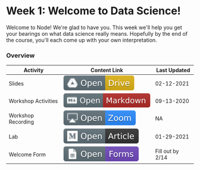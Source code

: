 # Week 1: Welcome to Data Science!

Welcome to Node! We're glad to have you. This week we'll help you get your bearings on what data science really means. Hopefully by the end of the course, you'll each come up with your own interpretation. 

### Overview
| **Activity**                   | Content Link    | Last Updated |
| ---------------                | --------------- | ----------   |
| Slides                         | [![Link](../tools/buttons/open-drive.svg)]() | 02-12-2021 |
| Workshop Activities            | [![Link](../tools/buttons/open-markdown.svg)](workshop/README.md) | 09-13-2020 | 
| Workshop Recording             | [![Link](../tools/buttons/open-zoom.svg)]() | NA | 
| Lab                            | [![Link](../tools/buttons/open-article.svg)](../projects/project-1/scoping.md)  | 01-29-2021 |
| Welcome Form                   | [![Link](../tools/buttons/open-forms.svg)](https://docs.google.com/forms/d/e/1FAIpQLSdvMVquvkCphWos0Pooz7fOnVbBUlL5Erih4ALtN6OV8rjo2w/viewform?usp=sf_link) | Fill out by 2/14 |
